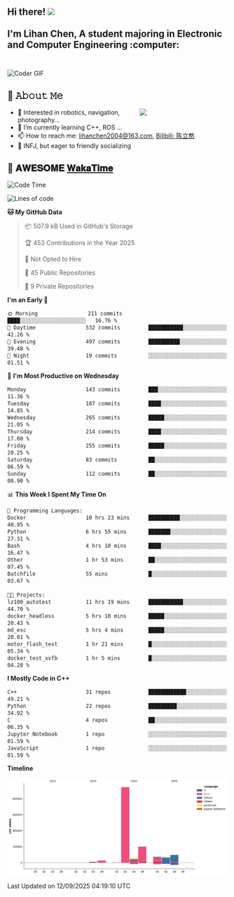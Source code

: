 <h2 align="left">
 <abc>
  <br>Hi there! <img src="https://user-images.githubusercontent.com/42378118/110234147-e3259600-7f4e-11eb-95be-0c4047144dea.gif" width="30"><br>
  <br> I'm Lihan Chen, A student majoring in Electronic and Computer Engineering :computer:<br>
  <br>
 </abc>
</h2>

<img align="center" src="https://media.giphy.com/media/SWoSkN6DxTszqIKEqv/giphy.gif" alt="Coder GIF" width="500">

## :book: 𝙰𝚋𝚘𝚞𝚝 𝙼𝚎

<img align="right" width="40%" src="https://github-readme-stats.vercel.app/api?username=LihanChen2004&show_icons=true&icon_color=CE1D2D&text_color=718096&bg_color=ffffff&hide_title=true" />

- 🌟 Interested in robotics, navigation, photography...
- 🌱 I’m currently learning C++, ROS ... 
- 📫 How to reach me: lihanchen2004@163.com, [Bilibili: 陈立憨](https://space.bilibili.com/170786212)
- 👯 INFJ, but eager to friendly socializing

## 📜 𝐀𝐖𝐄𝐒𝐎𝐌𝐄 [𝐖𝐚𝐤𝐚𝐓𝐢𝐦𝐞](https://github.com/anmol098/waka-readme-stats)

<!--START_SECTION:waka-->
![Code Time](http://img.shields.io/badge/Code%20Time-1%2C467%20hrs%2012%20mins-blue)

![Lines of code](https://img.shields.io/badge/From%20Hello%20World%20I%27ve%20Written-1.5%20million%20lines%20of%20code-blue)

**🐱 My GitHub Data** 

> 📦 507.9 kB Used in GitHub's Storage 
 > 
> 🏆 453 Contributions in the Year 2025
 > 
> 🚫 Not Opted to Hire
 > 
> 📜 45 Public Repositories 
 > 
> 🔑 9 Private Repositories 
 > 
**I'm an Early 🐤** 

```text
🌞 Morning                211 commits         ████░░░░░░░░░░░░░░░░░░░░░   16.76 % 
🌆 Daytime                532 commits         ███████████░░░░░░░░░░░░░░   42.26 % 
🌃 Evening                497 commits         ██████████░░░░░░░░░░░░░░░   39.48 % 
🌙 Night                  19 commits          ░░░░░░░░░░░░░░░░░░░░░░░░░   01.51 % 
```
📅 **I'm Most Productive on Wednesday** 

```text
Monday                   143 commits         ███░░░░░░░░░░░░░░░░░░░░░░   11.36 % 
Tuesday                  187 commits         ████░░░░░░░░░░░░░░░░░░░░░   14.85 % 
Wednesday                265 commits         █████░░░░░░░░░░░░░░░░░░░░   21.05 % 
Thursday                 214 commits         ████░░░░░░░░░░░░░░░░░░░░░   17.00 % 
Friday                   255 commits         █████░░░░░░░░░░░░░░░░░░░░   20.25 % 
Saturday                 83 commits          ██░░░░░░░░░░░░░░░░░░░░░░░   06.59 % 
Sunday                   112 commits         ██░░░░░░░░░░░░░░░░░░░░░░░   08.90 % 
```


📊 **This Week I Spent My Time On** 

```text
💬 Programming Languages: 
Docker                   10 hrs 23 mins      ██████████░░░░░░░░░░░░░░░   40.95 % 
Python                   6 hrs 55 mins       ███████░░░░░░░░░░░░░░░░░░   27.31 % 
Bash                     4 hrs 10 mins       ████░░░░░░░░░░░░░░░░░░░░░   16.47 % 
Other                    1 hr 53 mins        ██░░░░░░░░░░░░░░░░░░░░░░░   07.45 % 
Batchfile                55 mins             █░░░░░░░░░░░░░░░░░░░░░░░░   03.67 % 

🐱‍💻 Projects: 
lz100_autotest           11 hrs 19 mins      ███████████░░░░░░░░░░░░░░   44.70 % 
docker_headless          5 hrs 10 mins       █████░░░░░░░░░░░░░░░░░░░░   20.43 % 
md_esc                   5 hrs 4 mins        █████░░░░░░░░░░░░░░░░░░░░   20.01 % 
motor_flash_test         1 hr 21 mins        █░░░░░░░░░░░░░░░░░░░░░░░░   05.34 % 
docker_test_xvfb         1 hr 5 mins         █░░░░░░░░░░░░░░░░░░░░░░░░   04.28 % 
```

**I Mostly Code in C++** 

```text
C++                      31 repos            ████████████░░░░░░░░░░░░░   49.21 % 
Python                   22 repos            █████████░░░░░░░░░░░░░░░░   34.92 % 
C                        4 repos             ██░░░░░░░░░░░░░░░░░░░░░░░   06.35 % 
Jupyter Notebook         1 repo              ░░░░░░░░░░░░░░░░░░░░░░░░░   01.59 % 
JavaScript               1 repo              ░░░░░░░░░░░░░░░░░░░░░░░░░   01.59 % 
```



**Timeline**

![Lines of Code chart](https://raw.githubusercontent.com/LihanChen2004/LihanChen2004/main/assets/bar_graph.png)


 Last Updated on 12/09/2025 04:19:10 UTC
<!--END_SECTION:waka-->

<!--
**LihanChen2004/LihanChen2004** is a ✨ _special_ ✨ repository because its `README.md` (this file) appears on your GitHub profile.

Here are some ideas to get you started:

- 🔭 I’m currently working on ...
- 🌱 I’m currently learning ...
- 👯 I’m looking to collaborate on ...
- 🤔 I’m looking for help with ...
- 💬 Ask me about ...
- 📫 How to reach me: ...
- 😄 Pronouns: ...
- ⚡ Fun fact: ...
-->
